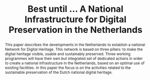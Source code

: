 ---
abstract: 'This paper describes the developments in the Netherlands to establish a
  national Network for Digital Heritage. This network is based on three pillars: to
  make the digital heritage visible, usable and sustainably preserved. Three working
  programmes will have

  their own but integrated set of dedicated actions in order to create

  a national infrastructure in the Netherlands, based on an optimal use

  of existing facilities. In this paper the focus is on the activities related to
  the sustainable preservation of the Dutch national digital heritage.'
creators:
- Sierman, Barbara
- Ras, Marcel
date: null
document_url: https://services.phaidra.univie.ac.at/api/object/o:429559/download
grand_parent: iPRES
institutions: []
keywords:
- digital preservation
- ncdd
- national infrastructure
landing_page_url: https://phaidra.univie.ac.at/o:429559
language: eng
layout: publication
license: CC BY 4.0 International
notes_url: null
parent: iPRES 2015
presentation_url: null
size: 199846
source_name: iPRES
title: Best until … A National Infrastructure for Digital Preservation in the Netherlands
type: paper
year: 2015
---